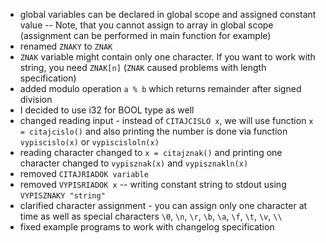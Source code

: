 * global variables can be declared in global scope and assigned constant value --
  Note, that you cannot assign to array in global scope (assignment can be performed in main function for example)
* renamed `ZNAKY` to `ZNAK`
* `ZNAK` variable might contain only one character. If you want to work with string,
  you need `ZNAK[n]` (`ZNAK` caused problems with length specification)
* added modulo operation `a % b` which returns remainder after signed division
* I decided to use i32 for BOOL type as well
* changed reading input - instead of `CITAJCISLO x`, we will use function `x = citajcislo()`
  and also printing the number is done via function `vypiscislo(x)` or `vypiscisloln(x)`
* reading character changed to `x = citajznak()` and printing one character changed
  to `vypisznak(x)` and `vypisznakln(x)`
* removed `CITAJRIADOK variable`
* removed `VYPISRIADOK x` -- writing constant string to stdout using `VYPISZNAKY "string"`
* clarified character assignment - you can assign only one character at time as well as special
  characters `\0`, `\n`, `\r`, `\b`, `\a`, `\f`, `\t`, `\v`, `\\`
* fixed example programs to work with changelog specification
